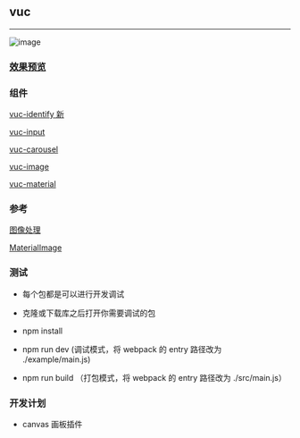 ## vuc

---

![image](https://github.com/loo41/vuc/blob/master/doc/canvas.gif)


### [效果预览](https://loo41.github.io/vuc/index.html)

### 组件
[vuc-identify 新](https://github.com/loo41/vuc/tree/master/package/vuc-identify)

[vuc-input](https://github.com/loo41/vuc/tree/master/package/vec-input)

[vuc-carousel](https://github.com/loo41/vuc/tree/master/package/vuc-carousel)

[vuc-image](https://github.com/loo41/vuc/tree/master/package/vuc-image)

[vuc-material](https://github.com/loo41/vuc/tree/master/package/vuc-material)


### 参考

[图像处理](https://www.cnblogs.com/st-leslie/p/8317850.html?utm_source=debugrun&utm_medium=referral)

[MaterialImage](https://github.com/yscoder/MaterialImage)


### 测试

- 每个包都是可以进行开发调试

- 克隆或下载库之后打开你需要调试的包

- npm install

- npm run dev (调试模式，将 webpack 的 entry 路径改为 ./example/main.js)

- npm run build （打包模式，将 webpack 的 entry 路径改为 ./src/main.js）


### 开发计划

- canvas 画板插件
